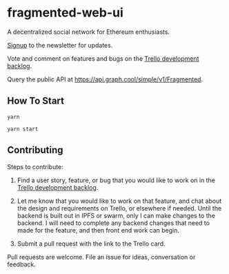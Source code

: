 # fragmented-web-ui

A decentralized social network for Ethereum enthusiasts.

[Signup](http://www.fragmented.world) to the newsletter for updates.

Vote and comment on features and bugs on the [Trello development backlog](https://trello.com/b/Wv349ITE/fragmented-development-backlog).

Query the public API at https://api.graph.cool/simple/v1/Fragmented.

## How To Start

`yarn`

`yarn start`

## Contributing

Steps to contribute:

1.  Find a user story, feature, or bug that you would like to work on in the [Trello development backlog](https://trello.com/b/Wv349ITE/fragmented-development-backlog).

2.  Let me know that you would like to work on that feature, and chat about the design and requirements on Trello, or elsewhere if needed. Until the backend is built out in IPFS or swarm, only I can make changes to the backend. I will need to complete any backend changes that need to made for the feature, and then front end work can begin.

3.  Submit a pull request with the link to the Trello card.

Pull requests are welcome. File an issue for ideas, conversation or feedback.
